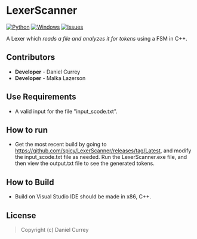 # LexerScanner
[![Python](https://img.shields.io/badge/language-Python-blue)](https://www.python.org/)
[![Windows](https://img.shields.io/badge/platform-Windows-yellow)](https://en.wikipedia.org/wiki/Microsoft_Windows)
[![Issues](https://img.shields.io/github/issues/spicy/Detection.svg?style=plastic)](https://github.com/spicy/LexerScanner/issues)

A Lexer which *reads a file and analyzes it for tokens* using a FSM in C++.

## Contributors
- **Developer** - Daniel Currey
- **Developer** - Malka Lazerson

## Use Requirements
*   A valid input for the file "input_scode.txt".

## How to run
*   Get the most recent build by going to https://github.com/spicy/LexerScanner/releases/tag/Latest, and modify the input_scode.txt file as needed. Run the LexerScanner.exe file, and then view the output.txt file to see the generated tokens.

## How to Build
*   Build on Visual Studio IDE should be made in x86, C++.

## License
> Copyright (c) Daniel Currey

